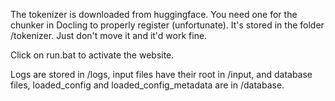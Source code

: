The tokenizer is downloaded from huggingface. You need one for the chunker in Docling to properly register (unfortunate). It's stored in the folder /tokenizer. Just don't move it and it'd work fine.

Click on run.bat to activate the website. 

Logs are stored in /logs, input files have their root in /input, and database files, loaded_config and loaded_config_metadata are in /database.